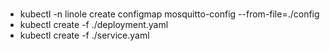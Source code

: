 #  
* kubectl -n linole create configmap mosquitto-config --from-file=./config 
* kubectl create -f ./deployment.yaml
* kubectl create -f ./service.yaml